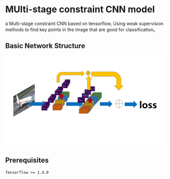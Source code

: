 # MUlti-stage constraint CNN model

a Multi-stage constraint CNN based on tensorflow, Using weak supervision methods to find key points in the image that are good for classification。

## Basic Network Structure

![](https://github.com/Jowekk/Multi-stage-constraint-CNN/blob/master/network_structure.PNG)


## Prerequisites

~~~ 
Tensorflow >= 1.4.0
~~~

